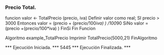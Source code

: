 ### Precio Total.
funcion  valor <- TotalPrecio (precio, iva)
	Definir valor como real;
	SI precio > 3000 Entonces
		valor = (precio + (precio/100*iva) ) /100*90
	SiNo 
		valor = (precio +(precio/100*iva) )
		FinSi
Fin Funcion

Algoritmo example_TotalPrecio
	Imprimir TotalPrecio(5000,21)
	FinAlgoritmo
 

*** Ejecución Iniciada. ***
5445
*** Ejecución Finalizada. ***
